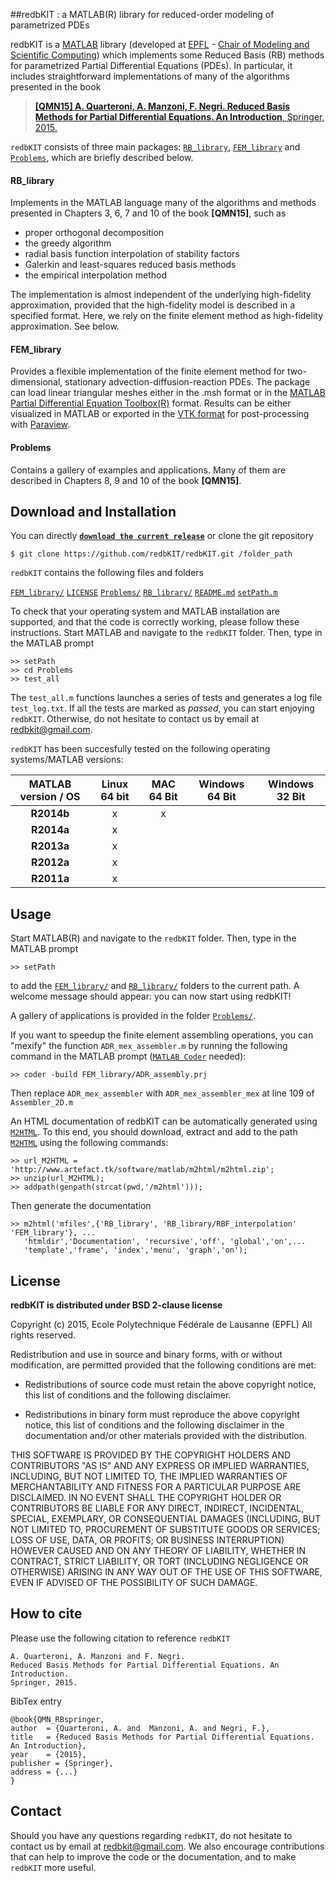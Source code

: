 ##redbKIT : a MATLAB(R) library for reduced-order modeling of parametrized PDEs

redbKIT is a [MATLAB](http://www.mathworks.com/products/matlab/) library (developed at [EPFL](https://www.epfl.ch/) - [Chair of Modeling and Scientific Computing](http://cmcs.epfl.ch/)) which implements some Reduced Basis (RB) methods for parametrized Partial Differential Equations (PDEs). In particular, it includes straightforward implementations of many of the algorithms presented in the book

>[**[QMN15] A. Quarteroni, A. Manzoni, F. Negri. Reduced Basis Methods for Partial Differential Equations. An Introduction**, Springer, 2015.](http://www.springer.com/us/book/9783319154305#aboutBook)

`redbKIT` consists of three main packages: [`RB_library`](https://github.com/redbKIT/redbKIT/tree/master/RB_library), [`FEM_library`](https://github.com/redbKIT/redbKIT/tree/master/FEM_library) and [`Problems`](https://github.com/redbKIT/redbKIT/tree/master/Problems), which are briefly described below.

#### RB_library

Implements in the MATLAB language many of the algorithms and methods presented in Chapters 3, 6, 7 and 10 of the book **[QMN15]**, such as
- proper orthogonal decomposition
- the greedy algorithm
- radial basis function interpolation of stability factors
- Galerkin and least-squares reduced basis methods
- the empirical interpolation method

The implementation is almost independent of the underlying high-fidelity approximation, provided that the high-fidelity model is described in a specified format. Here, we rely on the finite element method as high-fidelity approximation. See below.


#### FEM_library
Provides a flexible implementation of the finite element method for two-dimensional, stationary  advection-diffusion-reaction PDEs. The package can load linear triangular meshes either in the .msh format or in the [MATLAB Partial Differential Equation Toolbox(R)](http://www.mathworks.com/products/pde/index.html?s_tid=gn_loc_drop) format. Results can be either visualized in MATLAB or exported in the [VTK format](http://www.vtk.org/wp-content/uploads/2015/04/file-formats.pdf) for post-processing with [Paraview](http://www.paraview.org/).

#### Problems
Contains a gallery of examples and applications. Many of them are described in Chapters 8, 9 and 10 of the book **[QMN15]**.


Download and Installation
-------

You can directly [**`download the current release`**](https://github.com/redbKIT/redbKIT/archive/master.zip) or clone the git repository

	$ git clone https://github.com/redbKIT/redbKIT.git /folder_path


`redbKIT` contains the following files and folders

[`FEM_library/`](https://github.com/redbKIT/redbKIT/tree/master/FEM_library)  [`LICENSE`](https://github.com/redbKIT/redbKIT/blob/master/LICENSE)  [`Problems/`](https://github.com/redbKIT/redbKIT/tree/master/Problems)  [`RB_library/`](https://github.com/redbKIT/redbKIT/tree/master/RB_library)  [`README.md`](https://github.com/redbKIT/redbKIT/blob/master/README.md)  [`setPath.m`](https://github.com/redbKIT/redbKIT/blob/master/setPath.m)

To check that your operating system and MATLAB installation are supported, and that the code is correctly working, please follow these instructions. Start MATLAB and navigate to the `redbKIT` folder. Then, type in the MATLAB prompt

	>> setPath
	>> cd Problems
	>> test_all

The `test_all.m` functions launches a series of tests and generates a log file `test_log.txt`. If all the tests are marked as *passed*, you can start enjoying `redbKIT`. Otherwise, do not hesitate to contact us by email at <redbkit@gmail.com>.

`redbKIT` has been succesfully tested on the following operating systems/MATLAB versions:

| MATLAB version / OS  |  Linux 64 bit  |  MAC 64 Bit | Windows 64 Bit | Windows 32 Bit |
|:--------------------:|:--------------:|:-----------:|:--------------:|:--------------:|
|           **R2014b** |        x       |      x      |                |                |
|           **R2014a** |        x       |             |                |                |
|           **R2013a** |        x       |             |                |                |
|           **R2012a** |        x       |             |                |                |
|           **R2011a** |        x       |             |                |                |


Usage
-------

Start MATLAB(R) and navigate to the `redbKIT` folder. Then, type in the MATLAB prompt

	>> setPath

to add the [`FEM_library/`](https://github.com/redbKIT/redbKIT/tree/master/FEM_library) and [`RB_library/`](https://github.com/redbKIT/redbKIT/tree/master/RB_library) folders to the current path.
A welcome message should appear: you can now start using redbKIT!

A gallery of applications is provided in the folder [`Problems/`](https://github.com/redbKIT/redbKIT/tree/master/Problems).

If you want to speedup the finite element assembling operations, you can "mexify" the function
`ADR_mex_assembler.m` by running the following command in the MATLAB prompt ([`MATLAB Coder`](http://www.mathworks.com/products/matlab-coder/?refresh=true) needed):

	>> coder -build FEM_library/ADR_assembly.prj

Then replace `ADR_mex_assembler` with `ADR_mex_assembler_mex` at line 109
of `Assembler_2D.m`

An HTML documentation of redbKIT can be automatically generated using [`M2HTML`](http://www.artefact.tk/software/matlab/m2html/). To this end, you should download, extract and add to the path [`M2HTML`](http://www.artefact.tk/software/matlab/m2html/) using the following commands:

	>> url_M2HTML = 'http://www.artefact.tk/software/matlab/m2html/m2html.zip';
	>> unzip(url_M2HTML);
	>> addpath(genpath(strcat(pwd,'/m2html')));

Then generate the documentation

	>> m2html('mfiles',{'RB_library', 'RB_library/RBF_interpolation' 'FEM_library'}, ...
	   'htmldir','Documentation', 'recursive','off', 'global','on',...
	   'template','frame', 'index','menu', 'graph','on');


License
-------

**redbKIT is distributed under BSD 2-clause license**

Copyright (c) 2015, Ecole Polytechnique Fédérale de Lausanne (EPFL)
All rights reserved.

Redistribution and use in source and binary forms, with or without
modification, are permitted provided that the following conditions are met:

* Redistributions of source code must retain the above copyright notice, this
  list of conditions and the following disclaimer.

* Redistributions in binary form must reproduce the above copyright notice,
  this list of conditions and the following disclaimer in the documentation
  and/or other materials provided with the distribution.

THIS SOFTWARE IS PROVIDED BY THE COPYRIGHT HOLDERS AND CONTRIBUTORS "AS IS"
AND ANY EXPRESS OR IMPLIED WARRANTIES, INCLUDING, BUT NOT LIMITED TO, THE
IMPLIED WARRANTIES OF MERCHANTABILITY AND FITNESS FOR A PARTICULAR PURPOSE ARE
DISCLAIMED. IN NO EVENT SHALL THE COPYRIGHT HOLDER OR CONTRIBUTORS BE LIABLE
FOR ANY DIRECT, INDIRECT, INCIDENTAL, SPECIAL, EXEMPLARY, OR CONSEQUENTIAL
DAMAGES (INCLUDING, BUT NOT LIMITED TO, PROCUREMENT OF SUBSTITUTE GOODS OR
SERVICES; LOSS OF USE, DATA, OR PROFITS; OR BUSINESS INTERRUPTION) HOWEVER
CAUSED AND ON ANY THEORY OF LIABILITY, WHETHER IN CONTRACT, STRICT LIABILITY,
OR TORT (INCLUDING NEGLIGENCE OR OTHERWISE) ARISING IN ANY WAY OUT OF THE USE
OF THIS SOFTWARE, EVEN IF ADVISED OF THE POSSIBILITY OF SUCH DAMAGE.


How to cite
-------
Please use the following citation to reference `redbKIT`

	A. Quarteroni, A. Manzoni and F. Negri.
    Reduced Basis Methods for Partial Differential Equations. An Introduction.
    Springer, 2015.

BibTex entry

    @book{QMN_RBspringer,
  	author  = {Quarteroni, A. and  Manzoni, A. and Negri, F.},
  	title   = {Reduced Basis Methods for Partial Differential Equations. An Introduction},
  	year    = {2015},
  	publisher = {Springer},
    address = {...}
	}

Contact
-------
Should you have any questions regarding `redbKIT`, do not hesitate to contact us by email at <redbkit@gmail.com>.
We also encourage contributions that can help to improve the code or the documentation, and to make `redbKIT` more useful.
